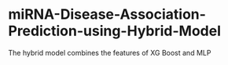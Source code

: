 # miRNA-Disease-Association-Prediction-using-Hybrid-Model
The hybrid model combines the features of XG Boost and MLP

